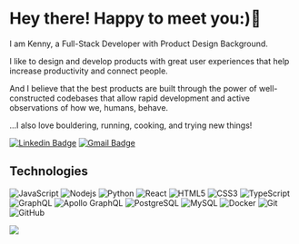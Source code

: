 # Hey there! Happy to meet you:)🤠

I am Kenny, a Full-Stack Developer with Product Design Background.


I like to design and develop products with great user experiences that help increase productivity and connect people.


And I believe that the best products are built through the power of well-constructed codebases that allow rapid development and active observations of how we, humans, behave.

...I also love bouldering, running, cooking, and trying new things!

[![Linkedin Badge](https://img.shields.io/badge/-kennychow-blue?style=flat-square&logo=Linkedin&logoColor=white&link=https://www.linkedin.com/in/ktkennychow)](https://www.linkedin.com/in/ktkennychow/)
[![Gmail Badge](https://img.shields.io/badge/-ktkennychow@gmail.com-c14438?style=flat-square&logo=Gmail&logoColor=white&link=mailto:ktkennychow@gmail.com)](mailto:ktkennychow@gmail.com)

## Technologies

![JavaScript](https://img.shields.io/badge/-JavaScript-black?style=flat-square&logo=javascript)
![Nodejs](https://img.shields.io/badge/-Nodejs-black?style=flat-square&logo=Node.js)
![Python](https://img.shields.io/badge/-Python-black?style=flat-square&logo=Python)
![React](https://img.shields.io/badge/-React-black?style=flat-square&logo=react)
![HTML5](https://img.shields.io/badge/-HTML5-E34F26?style=flat-square&logo=html5&logoColor=white)
![CSS3](https://img.shields.io/badge/-CSS3-1572B6?style=flat-square&logo=css3)
![TypeScript](https://img.shields.io/badge/-TypeScript-007ACC?style=flat-square&logo=typescript)
![GraphQL](https://img.shields.io/badge/-GraphQL-E10098?style=flat-square&logo=graphql)
![Apollo GraphQL](https://img.shields.io/badge/-Apollo%20GraphQL-311C87?style=flat-square&logo=apollo-graphql)
![PostgreSQL](https://img.shields.io/badge/-PostgreSQL-336791?style=flat-square&logo=postgresql)
![MySQL](https://img.shields.io/badge/-MySQL-black?style=flat-square&logo=mysql)
![Docker](https://img.shields.io/badge/-Docker-black?style=flat-square&logo=docker)
![Git](https://img.shields.io/badge/-Git-black?style=flat-square&logo=git)
![GitHub](https://img.shields.io/badge/-GitHub-181717?style=flat-square&logo=github)

<picture>
  <source
    srcset="https://github-readme-stats.vercel.app/api?username=kennychowpd&show_icons=true&theme=dark"
    media="(prefers-color-scheme: dark)"
  />
  <source
    srcset="https://github-readme-stats.vercel.app/api?username=kennychowpd&show_icons=true"
    media="(prefers-color-scheme: light), (prefers-color-scheme: no-preference)"
  />
  <img src="https://github-readme-stats.vercel.app/api?username=kennychowpd&show_icons=true" />
</picture>
